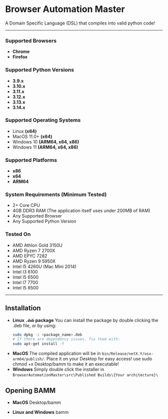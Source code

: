 # Browser Automation Master

A Domain Specific Language (DSL) that compiles into valid python code!

---

### Supported Browsers

- **Chrome**
- **Firefox**

### Supported Python Versions

- **3.9.x**
- **3.10.x**
- **3.11.x**
- **3.12.x**
- **3.13.x**
- **3.14.x**

### Supported Operating Systems

- Linux **(x64)**
- MacOS 11.0+ **(x64)**
- Windows 10 **(ARM64, x64, x86)**
- Windows 11 **(ARM64, x64, x86)**

### Supported Platforms

- **x86**
- **x64**
- **ARM64**

### System Requirements (Minimum Tested)

- 2+ Core CPU
- 4GB DDR3 RAM (The application itself uses under 200MB of RAM)
- Any Supported Browser
- Any Supported Python Version

### Tested On

- AMD Athlon Gold 3150U
- AMD Ryzen 7 2700X
- AMD EPYC 7282
- AMD Ryzen 9 5950X
- Intel I5 4260U (Mac Mini 2014)
- Intel I3 6100
- Intel I5 6500
- Intel I7 7700
- Intel I5 8500

---

## Installation

- **Linux `.deb` package**
  You can install the package by double clicking the .deb file, or by using:
  ```bash
  sudo dpkg -i <package_name>.deb
  # If there are dependency issues, fix them with:
  sudo apt-get install -f
  ```
- **MacOS**
  The compiled application will be in `bin/Release/netX.Y/osx-arm64/publish/`.
  Place it on your Desktop for easy access!
  use sudo chmod +x Desktop/bamm to make it an executable!
- **Windows**
  Simply double click the installer in `BrowserAutomationMaster\src\Published Builds\{Your architecture}\`

## Opening BAMM

- **MacOS**
  Desktop/bamm

- **Linux and Windows**
  bamm
